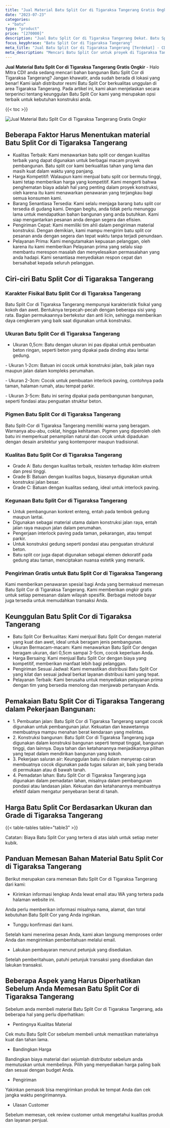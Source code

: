 ```yaml
---
title: "Jual Material Batu Split Cor di Tigaraksa Tangerang Gratis Ongkir"
date: "2023-07-23"
categories:
 - "batu"
type: "product"
price: "[270000]"
description: "Jual Batu Split Cor di Tigaraksa Tangerang Dekat. Batu Split Cor ini sering digunakan dalam proyek konstruksi sebagai campuran beton yang berkualitas dan tahan lama. Silakan hubungi kami untuk informasi lebih lanjut."
focus_keyphrase: "Batu Split Cor di Tigaraksa Tangerang"
meta_title: "Jual Batu Split Cor di Tigaraksa Tangerang [Terdekat] - CDI"
meta_description: "Mencari Batu Split Cor untuk proyek di Tigaraksa Tangerang? Kami menyediakan Batu Split Cor berkualitas untuk campuran beton. Segera dapatkan penawaran terbaik."
---
```


**Jual Material Batu Split Cor di Tigaraksa Tangerang Gratis Ongkir** - Halo Mitra CDI! anda sedang mencari bahan bangunan Batu Split Cor di Tigaraksa Tangerang? Jangan khawatir, anda sudah berada di lokasi yang benar! Kami ialah distributor resmi Batu Split Cor berkualitas unggulan di area Tigaraksa Tangerang. Pada artikel ini, kami akan menjelaskan secara terperinci tentang keunggulan Batu Split Cor kami yang merupakan opsi terbaik untuk kebutuhan konstruksi anda.

{{< toc >}}

![Jual Material Batu Split Cor di Tigaraksa Tangerang Gratis Ongkir](/images/batu/batu-split-14.jpg)

## Beberapa Faktor Harus Menentukan material Batu Split Cor di Tigaraksa Tangerang

*   Kualitas Terbaik: Kami menawarkan batu split cor dengan kualitas terbaik yang dapat digunakan untuk berbagai macam proyek pembangunan. Batu split cor kami berkualitas tahan yang lama dan masih kuat dalam waktu yang panjang.
*   Harga Kompetitif: Walaupun kami menjual batu split cor bermutu tinggi, kami tetap memberikan harga yang kompetitif. Kami mengerti bahwa penghematan biaya adalah hal yang penting dalam proyek konstruksi, oleh karena itu kami menawarkan penawaran yang terjangkau bagi semua konsumen kami.
*   Barang Senantiasa Tersedia: Kami selalu menjaga barang batu split cor tersedia di gudang kami. Dengan begitu, anda tidak perlu menunggu lama untuk mendapatkan bahan bangunan yang anda butuhkan. Kami siap mengantarkan pesanan anda dengan segera dan efisien.
*   Pengiriman Cepat: Kami memiliki tim ahli dalam pengiriman material konstruksi. Dengan demikian, kami mampu mengirim batu split cor pesanan anda dengan segera dan tepat waktu tanpa terjadi penundaan.
*   Pelayanan Prima: Kami mengutamakan kepuasan pelanggan, oleh karena itu kami memberikan Pelayanan prima yang selalu siap membantu merespon masalah dan menyelesaikan permasalahan yang anda hadapi. Kami senantiasa menyediakan respon cepat dan bersahabat kepada seluruh pelanggan.

## Ciri-ciri Batu Split Cor di Tigaraksa Tangerang

### Karakter Fisikal Batu Split Cor di Tigaraksa Tangerang

Batu Split Cor di Tigaraksa Tangerang mempunyai karakteristik fisikal yang kokoh dan awet. Bentuknya terpecah-pecah dengan beberapa sisi yang rata. Bagian permukaannya bertekstur dan anti licin, sehingga memberikan daya cengkeram yang baik saat digunakan untuk konstruksi.

### Ukuran Batu Split Cor di Tigaraksa Tangerang

- Ukuran 0,5cm: Batu dengan ukuran ini pas dipakai untuk pembuatan beton ringan, seperti beton yang dipakai pada dinding atau lantai gedung.  

\- Ukuran 1-2cm: Batuan ini cocok untuk konstruksi jalan, baik jalan raya maupun jalan dalam kompleks perumahan.  

\- Ukuran 2-3cm: Cocok untuk pembuatan interlock paving, contohnya pada taman, halaman rumah, atau tempat parkir.  

\- Ukuran 3-5cm: Batu ini sering dipakai pada pembangunan bangunan, seperti fondasi atau penguatan struktur beton.

### Pigmen Batu Split Cor di Tigaraksa Tangerang

Batu Split-Cor di Tigaraksa Tangerang memiliki warna yang beragam. Warnanya abu-abu, coklat, hingga kehitaman. Pigmen yang diperoleh oleh batu ini memperkuat penampilan natural dan cocok untuk dipadukan dengan desain arsitektur yang kontemporer maupun tradisional.

### Kualitas Batu Split Cor di Tigaraksa Tangerang

*   Grade A: Batu dengan kualitas terbaik, resisten terhadap iklim ekstrem dan presi tinggi.
*   Grade B: Batuan dengan kualitas bagus, biasanya digunakan untuk konstruksi jalan besar.
*   Grade C: Batuan dengan kualitas sedang, ideal untuk interlock paving.

### Kegunaan Batu Split Cor di Tigaraksa Tangerang

*   Untuk pembangunan konkret enteng, entah pada tembok gedung maupun lantai.
*   Digunakan sebagai material utama dalam konstruksi jalan raya, entah jalan raya maupun jalan dalam perumahan.
*   Pengerjaan interlock paving pada taman, pekarangan, atau tempat parkir.
*   Untuk konstruksi gedung seperti pondasi atau penguatan struktural beton.
*   Batu split cor juga dapat digunakan sebagai elemen dekoratif pada gedung atau taman, menciptakan nuansa estetik yang menarik.

### Pengiriman Gratis untuk Batu Split Cor di Tigaraksa Tangerang

Kami memberikan penawaran spesial bagi Anda yang bermaksud memesan Batu Split Cor di Tigaraksa Tangerang. Kami memberikan ongkir gratis untuk setiap pemesanan dalam wilayah spesifik. Berbagai metode bayar juga tersedia untuk memudahkan transaksi Anda.

## Keunggulan Batu Split Cor di Tigaraksa Tangerang

*   Batu Split Cor Berkualitas: Kami menjual Batu Split Cor dengan material yang kuat dan awet, ideal untuk beragam jenis pembangunan.
*   Ukuran Bermacam-macam: Kami menawarkan Batu Split Cor dengan beragam ukuran, dari 0,5cm sampai 3-5cm, cocok keperluan Anda.
*   Harga Bersaing: Kami menjual Batu Split Cor dengan biaya yang kompetitif, memberikan manfaat lebih bagi pelanggan.
*   Pengiriman Sesuai Jadwal: Kami memastikan distribusi Batu Split Cor yang kilat dan sesuai jadwal berkat layanan distribusi kami yang tepat.
*   Pelayanan Terbaik: Kami berusaha untuk menyediakan pelayanan prima dengan tim yang bersedia menolong dan menjawab pertanyaan Anda.

## Pemakaian Batu Split Cor di Tigaraksa Tangerang dalam Pekerjaan Bangunan:

*   1\. Pembuatan jalan: Batu Split Cor di Tigaraksa Tangerang sangat cocok digunakan untuk pembangunan jalur. Kekuatan dan keawetannya membuatnya mampu menahan berat kendaraan yang melintas.
*   2\. Konstruksi bangunan: Batu Split Cor di Tigaraksa Tangerang juga digunakan dalam konstruksi bangunan seperti tempat tinggal, bangunan tinggi, dan lainnya. Daya tahan dan ketahanannya menjadikannya pilihan yang tepat dalam mendirikan bangunan yang kokoh.
*   3\. Pekerjaan saluran air: Keunggulan batu ini dalam menyerap cairan membuatnya cocok digunakan pada tugas saluran air, baik yang berada di permukaan atau di bawah tanah.
*   4\. Pemadatan lahan: Batu Split Cor di Tigaraksa Tangerang juga digunakan dalam pemadatan lahan, misalnya dalam pembangunan pondasi atau landasan jalan. Kekuatan dan ketahanannya membuatnya efektif dalam mengatur penyebaran berat di tanah.

## Harga Batu Split Cor Berdasarkan Ukuran dan Grade di Tigaraksa Tangerang

{{< table-tables table="table3" >}}

Catatan: Biaya Batu Split Cor yang tertera di atas ialah untuk setiap meter kubik.

## Panduan Memesan Bahan Material Batu Split Cor di Tigaraksa Tangerang

Berikut merupakan cara memesan Batu Split Cor di Tigaraksa Tangerang dari kami:

*   Kirimkan informasi lengkap Anda lewat email atau WA yang tertera pada halaman website ini.

Anda perlu memberikan informasi misalnya nama, alamat, dan total kebutuhan Batu Split Cor yang Anda inginkan.
*   Tunggu konfirmasi dari kami.

Setelah kami menerima pesan Anda, kami akan langsung memproses order Anda dan mengirimkan pemberitahuan melalui email.
*   Lakukan pembayaran menurut petunjuk yang disediakan.

Setelah pemberitahuan, patuhi petunjuk transaksi yang disediakan dan lakukan transaksi.

## Beberapa Aspek yang Harus Diperhatikan Sebelum Anda Memesan Batu Split Cor di Tigaraksa Tangerang

Sebelum anda membeli material Batu Split Cor di Tigaraksa Tangerang, ada beberapa hal yang perlu diperhatikan:

*   Pentingnya Kualitas Material

Cek mutu Batu Split Cor sebelum membeli untuk memastikan materialnya kuat dan tahan lama.
*   Bandingkan Harga

Bandingkan biaya material dari sejumlah distributor sebelum anda memutuskan untuk membelinya. Pilih yang menyediakan harga paling baik dan sesuai dengan budget Anda.
*   Pengiriman

Yakinkan pemasok bisa mengirimkan produk ke tempat Anda dan cek jangka waktu pengirimannya.
*   Ulasan Customer

Sebelum memesan, cek review customer untuk mengetahui kualitas produk dan layanan penjual.